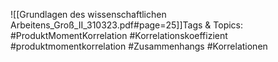 
![[Grundlagen des wissenschaftlichen Arbeitens_Groß_II_310323.pdf#page=25]]Tags & Topics:
   #ProduktMomentKorrelation
   #Korrelationskoeffizient
   #produktmomentkorrelation
   #Zusammenhangs
   #Korrelationen